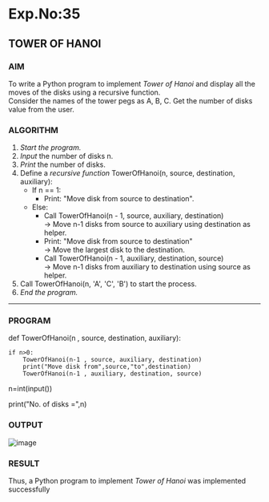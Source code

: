 # Exp.No:35  
## TOWER OF HANOI

### AIM  
To write a Python program to implement *Tower of Hanoi* and display all the moves of the disks using a recursive function.  
Consider the names of the tower pegs as A, B, C. Get the number of disks value from the user.

### ALGORITHM  

1. *Start the program.*
2. *Input* the number of disks n.
3. *Print* the number of disks.
4. Define a *recursive function* TowerOfHanoi(n, source, destination, auxiliary):
   - If n == 1:
     - Print: "Move disk from source to destination".
   - Else:
     - Call TowerOfHanoi(n - 1, source, auxiliary, destination)  
       → Move n-1 disks from source to auxiliary using destination as helper.
     - Print: "Move disk from source to destination"  
       → Move the largest disk to the destination.
     - Call TowerOfHanoi(n - 1, auxiliary, destination, source)  
       → Move n-1 disks from auxiliary to destination using source as helper.
5. Call TowerOfHanoi(n, 'A', 'C', 'B') to start the process.
6. *End the program.*

---

### PROGRAM  

def TowerOfHanoi(n , source, destination, auxiliary):

    if n>0:
        TowerOfHanoi(n-1 , source, auxiliary, destination)
        print("Move disk from",source,"to",destination)
        TowerOfHanoi(n-1 , auxiliary, destination, source)

n=int(input())

print("No. of disks =",n)

### OUTPUT

![image](https://github.com/user-attachments/assets/b8cf0e6a-8de7-48e1-b57a-ceb95142ce9e)


### RESULT
Thus, a Python program to implement *Tower of Hanoi* was implemented successfully
